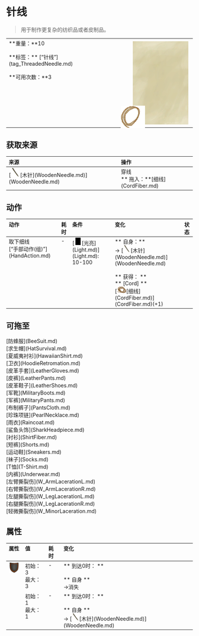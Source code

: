 # 针线  
> 用于制作更复杂的纺织品或者皮制品。  
  
<table class="table table-bordered" data-toggle="table"  data-show-header="false"><thead style="display:none"><tr ><th  style="width:50%;text-align:left;vertical-align:top;"  >title</th><th  style="width:50%;text-align:left;vertical-align:top;"  ></th></tr></thead><tr ><td  style="width:50%;text-align:left;vertical-align:top;"  >**重量：**10<br><br>**标签：**	[“针线”](tag_ThreadedNeedle.md)<br><br>**可用次数：**3</td><td  style="width:50%;text-align:left;vertical-align:top;"  ><div style="float:right; margin:5px"><div class="gamecard" style="width:150px; height:225px;"><a href="WoodenNeedleThreaded.md" style="color:black"><img class="bg" decoding="async" src="../wiki/Sprite/BG_SandTop.png" href="a.md" style="max-width:150px;max-height:225px;"><img decoding="async" src="../wiki/Sprite/ThreadedNeedleWood.png" class="cardimage" style="transform: translate(-50%, -50%) scale(0.4398826979472141);"><span style="font-size: 25px;">针线</span></a></div></div></td></tr></tbody></table>  
  
## 获取来源  
<table class="table table-bordered" data-toggle="table"  ><thead style=""><tr ><th  style="text-align:left;vertical-align:top;"  >来源</th><th  style="text-align:left;vertical-align:top;"  >操作</th></tr></thead><tr ><td  style="text-align:left;vertical-align:top;"  >[<div style="width:25px;display:inline-block;text-align:center"><img decoding="async" src="../wiki/Sprite/NeedleWooden.png" href="a.md" style="max-width:25px;max-height:25px;"></div>[木针](WoodenNeedle.md)](WoodenNeedle.md)</td><td  style="text-align:left;vertical-align:top;"  >穿线<br>** 拖入：**[细线](CordFiber.md)</td></tr></tbody></table>  
  
## 动作  
<table class="table table-bordered" data-toggle="table"  ><thead style=""><tr ><th  style="text-align:left;vertical-align:top;"  >动作</th><th  style="text-align:left;vertical-align:top;"  data-sortable="true"  >耗时</th><th  style="text-align:left;vertical-align:top;"  >条件</th><th  style="text-align:left;vertical-align:top;"  >变化</th><th  style="text-align:left;vertical-align:top;"  data-sortable="true"  >状态</th></tr></thead><tr ><td  style="text-align:left;vertical-align:top;"  >取下细线<br>[“手部动作(组)”](HandAction.md)</td><td  style="text-align:left;vertical-align:top;"  >-</td><td  style="text-align:left;vertical-align:top;"  >[<div style="width:20px;display:inline-block;text-align:center"><img decoding="async" src="../wiki/Sprite/Darkness.png" href="a.md" style="max-width:20px;max-height:20px;"></div>[光亮](Light.md)](Light.md): 10-100</td><td  style="text-align:left;vertical-align:top;"  >** 自身：**<br>→ [<div style="width:20px;display:inline-block;text-align:center"><img decoding="async" src="../wiki/Sprite/NeedleWooden.png" href="a.md" style="max-width:20px;max-height:20px;"></div>[木针](WoodenNeedle.md)](WoodenNeedle.md)<br><br>** 获得： **<br>** [Cord]  **<br>  [<div style="width:25px;display:inline-block;text-align:center"><img decoding="async" src="../wiki/Sprite/CordFiber.png" href="a.md" style="max-width:25px;max-height:25px;"></div>[细线](CordFiber.md)](CordFiber.md)(+1)<br></td><td  style="text-align:left;vertical-align:top;"  ></td></tr></tbody></table>  
  
## 可拖至  
<div style="display:inline-block"><div class="gamedatalist" style="text-align:left;min-width:100px;min-height:0px;">[防蜂服](BeeSuit.md)</div><div class="gamedatalist" style="text-align:left;min-width:100px;min-height:0px;">[求生帽](HatSurvival.md)</div><div class="gamedatalist" style="text-align:left;min-width:100px;min-height:0px;">[夏威夷衬衫](HawaiianShirt.md)</div><div class="gamedatalist" style="text-align:left;min-width:100px;min-height:0px;">[卫衣](HoodieRetromation.md)</div><div class="gamedatalist" style="text-align:left;min-width:100px;min-height:0px;">[皮革手套](LeatherGloves.md)</div><div class="gamedatalist" style="text-align:left;min-width:100px;min-height:0px;">[皮裤](LeatherPants.md)</div><div class="gamedatalist" style="text-align:left;min-width:100px;min-height:0px;">[皮革鞋子](LeatherShoes.md)</div><div class="gamedatalist" style="text-align:left;min-width:100px;min-height:0px;">[军靴](MilitaryBoots.md)</div><div class="gamedatalist" style="text-align:left;min-width:100px;min-height:0px;">[军裤](MilitaryPants.md)</div><div class="gamedatalist" style="text-align:left;min-width:100px;min-height:0px;">[布制裤子](PantsCloth.md)</div><div class="gamedatalist" style="text-align:left;min-width:100px;min-height:0px;">[珍珠项链](PearlNecklace.md)</div><div class="gamedatalist" style="text-align:left;min-width:100px;min-height:0px;">[雨衣](Raincoat.md)</div><div class="gamedatalist" style="text-align:left;min-width:100px;min-height:0px;">[鲨鱼头饰](SharkHeadpiece.md)</div><div class="gamedatalist" style="text-align:left;min-width:100px;min-height:0px;">[衬衫](ShirtFiber.md)</div><div class="gamedatalist" style="text-align:left;min-width:100px;min-height:0px;">[短裤](Shorts.md)</div><div class="gamedatalist" style="text-align:left;min-width:100px;min-height:0px;">[运动鞋](Sneakers.md)</div><div class="gamedatalist" style="text-align:left;min-width:100px;min-height:0px;">[袜子](Socks.md)</div><div class="gamedatalist" style="text-align:left;min-width:100px;min-height:0px;">[T恤](T-Shirt.md)</div><div class="gamedatalist" style="text-align:left;min-width:100px;min-height:0px;">[内裤](Underwear.md)</div><div class="gamedatalist" style="text-align:left;min-width:100px;min-height:0px;">[左臂撕裂伤](W_ArmLacerationL.md)</div><div class="gamedatalist" style="text-align:left;min-width:100px;min-height:0px;">[右臂撕裂伤](W_ArmLacerationR.md)</div><div class="gamedatalist" style="text-align:left;min-width:100px;min-height:0px;">[左腿撕裂伤](W_LegLacerationL.md)</div><div class="gamedatalist" style="text-align:left;min-width:100px;min-height:0px;">[右腿撕裂伤](W_LegLacerationR.md)</div><div class="gamedatalist" style="text-align:left;min-width:100px;min-height:0px;">[轻微撕裂伤](W_MinorLaceration.md)</div></div>  
  
## 属性   
<table class="table table-bordered" data-toggle="table"  ><thead style=""><tr ><th  style="text-align:left;vertical-align:top;"  >属性</th><th  style="text-align:left;vertical-align:top;"  >值</th><th  style="text-align:left;vertical-align:top;"  data-sortable="true"  >耗时</th><th  style="text-align:left;vertical-align:top;"  >变化</th></tr></thead><tr ><td  style="text-align:left;vertical-align:top;"  ><div style="width:30px;display:inline-block;text-align:center"><img decoding="async" src="../wiki/Sprite/Durability.png" href="a.md" style="max-width:30px;max-height:30px;"></div></td><td  style="text-align:left;vertical-align:top;"  >初始：3<br>最大：3</td><td  style="text-align:left;vertical-align:top;"  >-</td><td  style="text-align:left;vertical-align:top;"  >** 到达0时： **<br><br>** 自身 **<br>→消失</td></tr><tr ><td  style="text-align:left;vertical-align:top;"  ></td><td  style="text-align:left;vertical-align:top;"  >初始：1<br>最大：1</td><td  style="text-align:left;vertical-align:top;"  >-</td><td  style="text-align:left;vertical-align:top;"  >** 到达0时： **<br><br>** 自身 **<br>→ [<div style="width:20px;display:inline-block;text-align:center"><img decoding="async" src="../wiki/Sprite/NeedleWooden.png" href="a.md" style="max-width:20px;max-height:20px;"></div>[木针](WoodenNeedle.md)](WoodenNeedle.md)</td></tr></tbody></table>  
  


<script>document.title="针线 - 卡牌生存百科 Card Survival Wiki";</script>